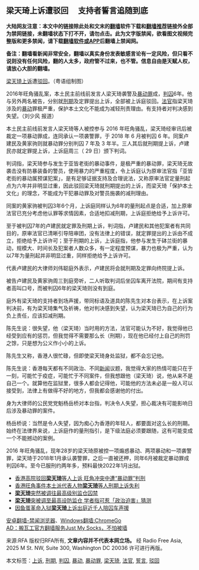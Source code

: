  <h2>梁天琦上诉遭驳回　 支持者誓言追随到底</h2> <p class="notice"><b>大陆网友注意：本文中的链接除此处和文末的<a href="https://github.com/bannedbook/fanqiang" >翻墙</a>软件下载和<a href="https://github.com/killgcd/justmysocks/blob/master/README.md">翻墙推荐</a>链接外全部为禁网链接，未翻墙状态下打不开，请勿点击。此为文字版禁闻，欲看图文视频完整版和更多禁闻，请下载<a href="https://github.com/bannedbook/fanqiang">翻墙软件或APP</a>后翻墙上禁闻网。</p><p>备注：翻墙看新闻非常安全，翻墙以真实身份发表敏感言论有一定风险，但只看不说则没有任何风险，翻的人太多，政府管不过来，也不管。信息自由是天赋人权，请放心大胆的翻墙。</b></p>  <div class="entry"> <p><span><a href="https://www.bannedbook.org/bnews/tag/%e6%a2%81%e5%a4%a9%e7%90%a6/" class="st_tag internal_tag" rel="tag" title="标签 梁天琦 下的日志">梁天琦</a><a href="https://www.bannedbook.org/bnews/tag/%E4%B8%8A%E8%AF%89/" class="st_tag internal_tag" rel="tag" title="标签 上诉 下的日志">上诉</a>遭<a href="https://www.bannedbook.org/bnews/tag/%E9%A9%B3%E5%9B%9E/" class="st_tag internal_tag" rel="tag" title="标签 驳回 下的日志">驳回</a>。（粤语组制图）</span></p> <p>2016年旺角骚乱案，本土民主前线前发言人梁天琦袭警及<a href="https://www.bannedbook.org/bnews/tag/%E6%9A%B4%E5%8A%A8%E7%BD%AA/" class="st_tag internal_tag" rel="tag" title="标签 暴动罪 下的日志">暴动罪</a>成，<a href="https://www.bannedbook.org/bnews/tag/%E5%88%A4%E5%9B%9A/" class="st_tag internal_tag" rel="tag" title="标签 判囚 下的日志">判囚</a>6年。他与另外两名被告，分别就<a href="https://www.bannedbook.org/bnews/tag/%E5%88%91%E6%9C%9F/" class="st_tag internal_tag" rel="tag" title="标签 刑期 下的日志">刑期</a>及定罪提出上诉，全部被上诉庭驳回。<a href="https://www.bannedbook.org/bnews/tag/%E6%B3%95%E5%AE%98/" class="st_tag internal_tag" rel="tag" title="标签 法官 下的日志">法官</a>指梁天琦涉及的<a href="https://www.bannedbook.org/bnews/tag/%E6%9A%B4%E5%8A%A8/" class="st_tag internal_tag" rel="tag" title="标签 暴动 下的日志">暴动</a>罪极严重，保护本土文化不能成为减轻刑责理由。有支持者对判决感到失望。（刘少风 报道）</p> <p>本土民主前线前发言人梁天琦等人被控参与 2016 年旺角骚乱，梁天琦经审讯后被裁定一项暴动罪成，连同承认一项袭警罪，于 2018 年 6 月被判囚 6 年。同案卢建民及黄家驹则就暴动罪分别判囚 7 年及 3 年半。三人其后就刑期提上诉，卢建民亦就定罪提上诉，上诉庭周三（ 29 日）颁下判词。</p> <p>判词指，梁天琦参与发生于亚皆老街的暴动事件，是极严重的暴动罪，梁天琦无故袭击没有防暴装备的警员，使用暴力的严重程度，令上诉庭认为原审法官指「亚皆老街的暴动属预谋犯案」，是有足够证据支持及合理说法，又称原审法官定量刑起点为六年并非明显过重，因此驳回梁天琦就刑期提出的上诉，而梁天琦「保护本土文化」的理念，不能成为干犯暴动罪及对警员施袭的减刑理由。</p>  <p>同案的黄家驹被判囚3年6个月，上诉庭同样认为6年的量刑起点是合适，加上原审法官已充分考虑他认罪等求情因素，合适地扣减刑期，上诉庭拒绝给予上诉许可。</p> <p>至于被判囚7年的卢建民就定罪及刑期上诉，判词指，卢建民和其他犯案者有共同目的，原审法官已清晰引导陪审团，没有法律上的错误，就定罪提出的上诉由不成立，拒绝给予上诉许可；至于刑期的上诉，上诉庭指，他参与发生于砵兰街的暴动，规模大、时间长及犯案者人数众多，有一定程度预谋，暴力也极为严重，认为以7年为量刑起并非明显过重，同样拒绝给予上诉许可。</p> <p>代表卢建民的大律师刘伟聪庭外表示，卢建民将会就刑期及定罪向终院提上诉。</p> <p>被告卢建民及黄家驹周三到庭旁听，二人听取判词后坐囚车离开法院，期间有支持者高叫口号，而被判囚6年的梁天琦则没有到庭。</p>  <p>庭外有梁天琦的支持者到场声援，带同标语及道具的陈先生对本台表示，在上诉案判决前，有为梁天琦集气及祈祷，他对判决感到失望，认为梁天琦已为自己的行为负上责任，应该扣减刑期。</p> <p>陈先生说：很失望，他（梁天琦）当时用的方法，法官可能认为不好，我觉得他已经受到应有的惩罚，但我觉得不需要那么长（刑期），现在他已经付上自己的刑罚之馀，只是想为公义作小小的上诉。</p> <p>陈先生又称，香港人很忙碌，但即使梁天琦身处监狱，都不会忘记他。</p> <p>陈先生说：香港每天都有不同政治、不同<span class='wp_keywordlink_affiliate'><a href="https://www.bannedbook.org/" title="新闻">新闻</a></span>议题，我觉得大家的热情可能只在于一刻，可能忙于疫症，可能忙于不同案件，但我想跟他（梁天琦）说，他从来不是自己一个。就算他在监狱里，很多人都会记得他，可能他的方法未必是一般人可以接受到，法律上有做得不好的地方，但我都会感谢他的付出。</p>  <p>身为大律师的公民党党魁杨岳桥对本台指，判决令人失望，担心裁决有可能影响日后涉及暴动罪的案件。</p> <p>杨岳桥说：当然是令人失望，因为痴心为香港的年轻人，都要面对这么长的刑期。始终在法律界来说，上诉庭作的量刑指引，是下级法庭必须要跟随，这有可能变成一个不能撼动的案例。</p> <p>2016 年旺角骚乱，现年28岁的梁天琦原被控一项煽惑暴动、两项暴动和一项袭警罪，梁天琦于2018年1月承认袭警罪，之后一直被还柙，同年6月被裁定暴动罪成判囚6年。至今已服刑约两年多，预料最快2022年1月出狱。</p> <ul class='op-related-articles' title='相关阅读'> <li><a href='https://www.bannedbook.org/bnews/headline/20200429/1321110.html' target='_blank'>香港高院驳回<b>梁天琦</b>等人上诉     旺角冲突中遭“暴动罪”判刑</a></li> <li><a href='https://www.bannedbook.org/bnews/cnnews/hknews/20200429/1321076.html' target='_blank'>香港旺角事件本土派代表人物<b>梁天琦</b>等人刑期上诉失利</a></li> <li><a href='https://www.bannedbook.org/bnews/headline/20200306/1289491.html' target='_blank'><b>梁天琦</b>突然被调往最高级别监仓囚禁</a></li> <li><a href='https://www.bannedbook.org/bnews/headline/20200306/1289409.html' target='_blank'><b>梁天琦</b>突被调至最高设防监仓    学者指可惹「政治迫害」猜测</a></li> <li><a href='https://www.bannedbook.org/bnews/baitai/20191010/1204949.html' target='_blank'>因鱼蛋革命入狱<b>梁天琦</b>上诉出庭近千人陪囚车声援</a></li> </ul> <div class="texttj"> <a href="https://github.com/bannedbook/fanqiang/wiki/%E5%AE%89%E5%8D%93%E7%BF%BB%E5%A2%99-%E7%A6%81%E9%97%BB%E6%B5%8F%E8%A7%88%E5%99%A8" target="_blank">安卓翻墙-禁闻浏览器</a>、<a href="https://github.com/bannedbook/fanqiang/wiki/Chrome%E4%B8%80%E9%94%AE%E7%BF%BB%E5%A2%99%E5%8C%85" target="_blank">Windows翻墙:ChromeGo</a><br/> <a href="https://github.com/killgcd/justmysocks/blob/master/README.md" target="_blank">AD：搬瓦工官方翻墙服务Just My Socks，不怕被墙</a> </div><p>来源:RFA  版权归RFA所有, <strong>文章内容并不代表本网立场。</strong>  经 Radio Free Asia, 2025 M St. NW, Suite 300, Washington DC 20036 许可进行再版。</p> <a name='sharetosocial'></a>           </div><!--END ENTRY--> <div class="postfooter"> <div>本文标签：<a href="https://www.bannedbook.org/bnews/tag/%E4%B8%8A%E8%AF%89/" rel="tag">上诉</a>, <a href="https://www.bannedbook.org/bnews/tag/%E5%88%91%E6%9C%9F/" rel="tag">刑期</a>, <a href="https://www.bannedbook.org/bnews/tag/%E5%88%A4%E5%9B%9A/" rel="tag">判囚</a>, <a href="https://www.bannedbook.org/bnews/tag/%E6%9A%B4%E5%8A%A8/" rel="tag">暴动</a>, <a href="https://www.bannedbook.org/bnews/tag/%E6%9A%B4%E5%8A%A8%E7%BD%AA/" rel="tag">暴动罪</a>, <a href="https://www.bannedbook.org/bnews/tag/%e6%a2%81%e5%a4%a9%e7%90%a6/" rel="tag">梁天琦</a>, <a href="https://www.bannedbook.org/bnews/tag/%E6%B3%95%E5%AE%98/" rel="tag">法官</a>, <a href="https://www.bannedbook.org/bnews/tag/%E8%AA%93%E8%A8%80/" rel="tag">誓言</a>, <a href="https://www.bannedbook.org/bnews/tag/%E9%A9%B3%E5%9B%9E/" rel="tag">驳回</a></div>  </div><!--END POSTFOOTER--> 